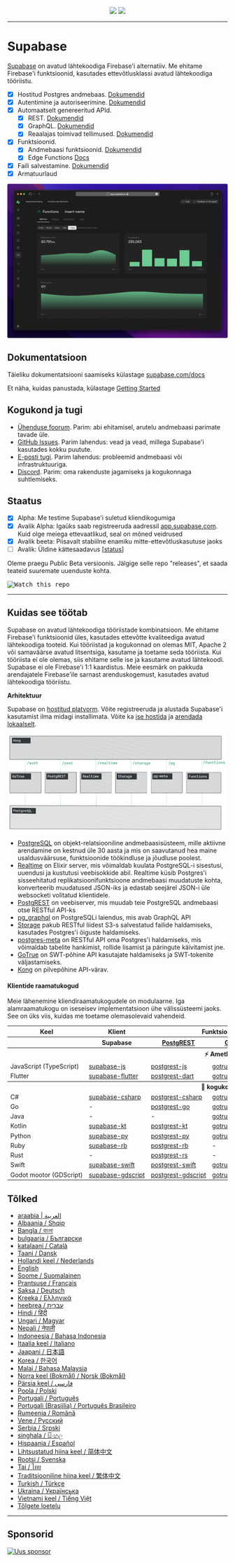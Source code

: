 <p align="center">
<img src="https://user-images.githubusercontent.com/8291514/213727234-cda046d6-28c6-491a-b284-b86c5cede25d.png#gh-light-mode-only">
<img src="https://user-images.githubusercontent.com/8291514/213727225-56186826-bee8-43b5-9b15-86e839d89393.png#gh-dark-mode-only">
</p>

---

# Supabase

[Supabase](https://supabase.com) on avatud lähtekoodiga Firebase'i alternatiiv. Me ehitame Firebase'i funktsioonid, kasutades ettevõtlusklassi avatud lähtekoodiga tööriistu.

- [x] Hostitud Postgres andmebaas. [Dokumendid](https://supabase.com/docs/guides/database)
- [x] Autentimine ja autoriseerimine. [Dokumendid](https://supabase.com/docs/guides/auth)
- [x] Automaatselt genereeritud APId.
  - [x] REST. [Dokumendid](https://supabase.com/docs/guides/database/api#rest-api)
  - [x] GraphQL. [Dokumendid](https://supabase.com/docs/guides/database/api#graphql-api)
  - [x] Reaalajas toimivad tellimused. [Dokumendid](https://supabase.com/docs/guides/database/api#realtime-api)
- [x] Funktsioonid.
  - [x] Andmebaasi funktsioonid. [Dokumendid](https://supabase.com/docs/guides/database/functions)
  - [x] Edge Functions [Docs](https://supabase.com/docs/guides/functions)
- [x] Faili salvestamine. [Dokumendid](https://supabase.com/docs/guides/storage)
- [x] Armatuurlaud

![Supabase Dashboard](https://raw.githubusercontent.com/supabase/supabase/master/apps/www/public/images/github/supabase-dashboard.png)

## Dokumentatsioon

Täieliku dokumentatsiooni saamiseks külastage [supabase.com/docs](https://supabase.com/docs)

Et näha, kuidas panustada, külastage [Getting Started](./DEVELOPERS.md)

## Kogukond ja tugi

- [Ühenduse foorum](https://github.com/supabase/supabase/discussions). Parim: abi ehitamisel, arutelu andmebaasi parimate tavade üle.
- [GitHub Issues](https://github.com/supabase/supabase/issues). Parim lahendus: vead ja vead, millega Supabase'i kasutades kokku puutute.
- [E-posti tugi](https://supabase.com/docs/support#business-support). Parim lahendus: probleemid andmebaasi või infrastruktuuriga.
- [Discord](https://discord.supabase.com). Parim: oma rakenduste jagamiseks ja kogukonnaga suhtlemiseks.

## Staatus

- [x] Alpha: Me testime Supabase'i suletud kliendikogumiga
- [x] Avalik Alpha: Igaüks saab registreeruda aadressil [app.supabase.com](https://app.supabase.com). Kuid olge meiega ettevaatlikud, seal on mõned veidrused
- [x] Avalik beeta: Piisavalt stabiilne enamiku mitte-ettevõtluskasutuse jaoks
- [ ] Avalik: Üldine kättesaadavus [[status](https://supabase.com/docs/guides/getting-started/features#feature-status)]

Oleme praegu Public Beta versioonis. Jälgige selle repo "releases", et saada teateid suuremate uuenduste kohta.

<kbd><img src="https://raw.githubusercontent.com/supabase/supabase/d5f7f413ab356dc1a92075cb3cee4e40a957d5b1/web/static/watch-repo.gif" alt="Watch this repo"/></kbd>

---

## Kuidas see töötab

Supabase on avatud lähtekoodiga tööriistade kombinatsioon. Me ehitame Firebase'i funktsioonid üles, kasutades ettevõtte kvaliteediga avatud lähtekoodiga tooteid. Kui tööriistad ja kogukonnad on olemas MIT, Apache 2 või samaväärse avatud litsentsiga, kasutame ja toetame seda tööriista. Kui tööriista ei ole olemas, siis ehitame selle ise ja kasutame avatud lähtekoodi. Supabase ei ole Firebase'i 1:1 kaardistus. Meie eesmärk on pakkuda arendajatele Firebase'ile sarnast arenduskogemust, kasutades avatud lähtekoodiga tööriistu.

**Arhitektuur**

Supabase on [hostitud platvorm](https://app.supabase.com). Võite registreeruda ja alustada Supabase'i kasutamist ilma midagi installimata.
Võite ka [ise hostida](https://supabase.com/docs/guides/hosting/overview) ja [arendada lokaalselt](https://supabase.com/docs/guides/local-development).

![Arhitektuur](https://github.com/supabase/supabase/blob/master/apps/docs/public/img/supabase-architecture.png)

- [PostgreSQL](https://www.postgresql.org/) on objekt-relatsiooniline andmebaasisüsteem, mille aktiivne arendamine on kestnud üle 30 aasta ja mis on saavutanud hea maine usaldusväärsuse, funktsioonide töökindluse ja jõudluse poolest.
- [Realtime](https://github.com/supabase/realtime) on Elixir server, mis võimaldab kuulata PostgreSQL-i sisestusi, uuendusi ja kustutusi veebisokkide abil. Realtime küsib Postgres'i sisseehitatud replikatsioonifunktsioone andmebaasi muudatuste kohta, konverteerib muudatused JSON-iks ja edastab seejärel JSON-i üle websocketi volitatud klientidele.
- [PostgREST](http://postgrest.org/) on veebiserver, mis muudab teie PostgreSQL andmebaasi otse RESTful API-ks
- [pg_graphql](http://github.com/supabase/pg_graphql/) on PostgreSQLi laiendus, mis avab GraphQL API
- [Storage](https://github.com/supabase/storage-api) pakub RESTful liidest S3-s salvestatud failide haldamiseks, kasutades Postgres'i õiguste haldamiseks.
- [postgres-meta](https://github.com/supabase/postgres-meta) on RESTful API oma Postgres'i haldamiseks, mis võimaldab tabelite hankimist, rollide lisamist ja päringute käivitamist jne.
- [GoTrue](https://github.com/netlify/gotrue) on SWT-põhine API kasutajate haldamiseks ja SWT-tokenite väljastamiseks.
- [Kong](https://github.com/Kong/kong) on pilvepõhine API-värav.

#### Klientide raamatukogud

Meie lähenemine kliendiraamatukogudele on modulaarne. Iga alamraamatukogu on iseseisev implementatsioon ühe välissüsteemi jaoks. See on üks viis, kuidas me toetame olemasolevaid vahendeid.

<table style="table-layout:fixed; white-space: nowrap;">
  <tr>
    <th>Keel</th>
    <th>Klient</th>
    <th colspan="5">Funktsioon-kliendid (komplekteeritud Supabase'i kliendiga)</th>
  </tr>
  <tr>
    <th></th>
    <th>Supabase</th>
    <th><a href="https://github.com/postgrest/postgrest" target="_blank" rel="noopener noreferrer">PostgREST</a></th>
    <th><a href="https://github.com/supabase/gotrue" target="_blank" rel="noopener noreferrer">GoTrue</a></th>
    <th><a href="https://github.com/supabase/realtime" target="_blank" rel="noopener noreferrer">Reaalajas</a></th>
    <th><a href="https://github.com/supabase/storage-api" target="_blank" rel="noopener noreferrer">Storage</a></th>
    <th>Funktsioonid</th>
  </tr>
  <!-- TEMPLATE FOR NEW ROW -->
  <!-- START ROW
  <tr>
    <td>lang</td>
    <td><a href="https://github.com/supabase-community/supabase-lang" target="_blank" rel="noopener noreferrer">supabase-lang</a></td>
    <td><a href="https://github.com/supabase-community/postgrest-lang" target="_blank" rel="noopener noreferrer">postgrest-lang</a></td>
    <td><a href="https://github.com/supabase-community/gotrue-lang" target="_blank" rel="noopener noreferrer">gotrue-lang</a></td>
    <td><a href="https://github.com/supabase-community/realtime-lang" target="_blank" rel="noopener noreferrer">realtime-lang</a></td>
    <td><a href="https://github.com/supabase-community/storage-lang" target="_blank" rel="noopener noreferrer">storage-lang</a></td>
  </tr>
  END ROW -->
  <th colspan="7">⚡️ Ametlik ⚡️</th>
  <tr>
    <td>JavaScript (TypeScript)</td>
    <td><a href="https://github.com/supabase/supabase-js" target="_blank" rel="noopener noreferrer">supabase-js</a></td>
    <td><a href="https://github.com/supabase/postgrest-js" target="_blank" rel="noopener noreferrer">postgrest-js</a></td>
    <td><a href="https://github.com/supabase/gotrue-js" target="_blank" rel="noopener noreferrer">gotrue-js</a></td>
    <td><a href="https://github.com/supabase/realtime-js" target="_blank" rel="noopener noreferrer">realtime-js</a></td>
    <td><a href="https://github.com/supabase/storage-js" target="_blank" rel="noopener noreferrer">storage-js</a></td>
    <td><a href="https://github.com/supabase/functions-js" target="_blank" rel="noopener noreferrer">functions-js</a></td>
  </tr>
    <tr>
    <td><keep>Flutter</keep></td>
    <td><a href="https://github.com/supabase/supabase-flutter" target="_blank" rel="noopener noreferrer">supabase-flutter</a></td>
    <td><a href="https://github.com/supabase/postgrest-dart" target="_blank" rel="noopener noreferrer">postgrest-dart</a></td>
    <td><a href="https://github.com/supabase/gotrue-dart" target="_blank" rel="noopener noreferrer">gotrue-dart</a></td>
    <td><a href="https://github.com/supabase/realtime-dart" target="_blank" rel="noopener noreferrer">realtime-dart</a></td>
    <td><a href="https://github.com/supabase/storage-dart" target="_blank" rel="noopener noreferrer">storage-dart</a></td>
    <td><a href="https://github.com/supabase/functions-dart" target="_blank" rel="noopener noreferrer">functions-dart</a></td>
  </tr>
  <th colspan="7">💚 kogukond 💚</th>
  <tr>
    <td>C#</td>
    <td><a href="https://github.com/supabase-community/supabase-csharp" target="_blank" rel="noopener noreferrer">supabase-csharp</a></td>
    <td><a href="https://github.com/supabase-community/postgrest-csharp" target="_blank" rel="noopener noreferrer">postgrest-csharp</a></td>
    <td><a href="https://github.com/supabase-community/gotrue-csharp" target="_blank" rel="noopener noreferrer">gotrue-csharp</a></td>
    <td><a href="https://github.com/supabase-community/realtime-csharp" target="_blank" rel="noopener noreferrer">realtime-csharp</a></td>
    <td><a href="https://github.com/supabase-community/storage-csharp" target="_blank" rel="noopener noreferrer">storage-csharp</a></td>
    <td><a href="https://github.com/supabase-community/functions-csharp" target="_blank" rel="noopener noreferrer">functions-csharp</a></td>
  </tr>
  <tr>
    <td>Go</td>
    <td>-</td>
    <td><a href="https://github.com/supabase-community/postgrest-go" target="_blank" rel="noopener noreferrer">postgrest-go</a></td>
    <td><a href="https://github.com/supabase-community/gotrue-go" target="_blank" rel="noopener noreferrer">gotrue-go</a></td>
    <td>-</td>
    <td><a href="https://github.com/supabase-community/storage-go" target="_blank" rel="noopener noreferrer">storage-go</a></td>
    <td><a href="https://github.com/supabase-community/functions-go" target="_blank" rel="noopener noreferrer">functions-go</a></td>
  </tr>
  <tr>
    <td>Java</td>
    <td>-</td>
    <td>-</td>
    <td><a href="https://github.com/supabase-community/gotrue-java" target="_blank" rel="noopener noreferrer">gotrue-java</a></td>
    <td>-</td>
    <td><a href="https://github.com/supabase-community/storage-java" target="_blank" rel="noopener noreferrer">storage-java</a></td>
    <td>-</td>
  </tr>
  <tr>
    <td>Kotlin</td>
    <td><a href="https://github.com/supabase-community/supabase-kt" target="_blank" rel="noopener noreferrer">supabase-kt</a></td>
    <td><a href="https://github.com/supabase-community/supabase-kt/tree/master/Postgrest" target="_blank" rel="noopener noreferrer">postgrest-kt</a></td>
    <td><a href="https://github.com/supabase-community/supabase-kt/tree/master/GoTrue" target="_blank" rel="noopener noreferrer">gotrue-kt</a></td>
    <td><a href="https://github.com/supabase-community/supabase-kt/tree/master/Realtime" target="_blank" rel="noopener noreferrer">realtime-kt</a></td>
    <td><a href="https://github.com/supabase-community/supabase-kt/tree/master/Storage" target="_blank" rel="noopener noreferrer">storage-kt</a></td>
    <td><a href="https://github.com/supabase-community/supabase-kt/tree/master/Functions" target="_blank" rel="noopener noreferrer">functions-kt</a></td>
  </tr>
  <tr>
    <td><keep>Python</keep></td>
    <td><a href="https://github.com/supabase-community/supabase-py" target="_blank" rel="noopener noreferrer">supabase-py</a></td>
    <td><a href="https://github.com/supabase-community/postgrest-py" target="_blank" rel="noopener noreferrer">postgrest-py</a></td>
    <td><a href="https://github.com/supabase-community/gotrue-py" target="_blank" rel="noopener noreferrer">gotrue-py</a></td>
    <td><a href="https://github.com/supabase-community/realtime-py" target="_blank" rel="noopener noreferrer">realtime-py</a></td>
    <td><a href="https://github.com/supabase-community/storage-py" target="_blank" rel="noopener noreferrer">storage-py</a></td>
    <td><a href="https://github.com/supabase-community/functions-py" target="_blank" rel="noopener noreferrer">functions-py</a></td>
  </tr>
  <tr>
    <td><keep>Ruby</keep></td>
    <td><a href="https://github.com/supabase-community/supabase-rb" target="_blank" rel="noopener noreferrer">supabase-rb</a></td>
    <td><a href="https://github.com/supabase-community/postgrest-rb" target="_blank" rel="noopener noreferrer">postgrest-rb</a></td>
    <td>-</td>
    <td>-</td>
    <td>-</td>
    <td>-</td>
  </tr>
  <tr>
    <td><keep>Rust</keep></td>
    <td>-</td>
    <td><a href="https://github.com/supabase-community/postgrest-rs" target="_blank" rel="noopener noreferrer">postgrest-rs</a></td>
    <td>-</td>
    <td>-</td>
    <td>-</td>
    <td>-</td>
  </tr>
  <tr>
    <td><keep>Swift</keep></td>
    <td><a href="https://github.com/supabase-community/supabase-swift" target="_blank" rel="noopener noreferrer">supabase-swift</a></td>
    <td><a href="https://github.com/supabase-community/postgrest-swift" target="_blank" rel="noopener noreferrer">postgrest-swift</a></td>
    <td><a href="https://github.com/supabase-community/gotrue-swift" target="_blank" rel="noopener noreferrer">gotrue-swift</a></td>
    <td><a href="https://github.com/supabase-community/realtime-swift" target="_blank" rel="noopener noreferrer">realtime-swift</a></td>
    <td><a href="https://github.com/supabase-community/storage-swift" target="_blank" rel="noopener noreferrer">storage-swift</a></td>
    <td><a href="https://github.com/supabase-community/functions-swift" target="_blank" rel="noopener noreferrer">functions-swift</a></td>
  </tr>
  <tr>
    <td>Godot mootor (GDScript)</td>
    <td><a href="https://github.com/supabase-community/godot-engine.supabase" target="_blank" rel="noopener noreferrer">supabase-gdscript</a></td>
    <td><a href="https://github.com/supabase-community/postgrest-gdscript" target="_blank" rel="noopener noreferrer">postgrest-gdscript</a></td>
    <td><a href="https://github.com/supabase-community/gotrue-gdscript" target="_blank" rel="noopener noreferrer">gotrue-gdscript</a></td>
    <td><a href="https://github.com/supabase-community/realtime-gdscript" target="_blank" rel="noopener noreferrer">realtime-gdscript</a></td>
    <td><a href="https://github.com/supabase-community/storage-gdscript" target="_blank" rel="noopener noreferrer">storage-gdscript</a></td>
    <td><a href="https://github.com/supabase-community/functions-gdscript" target="_blank" rel="noopener noreferrer">functions-gdscript</a></td>
  </tr>
</table>

<!--- Remove this list if you're translating to another language, it's hard to keep updated across multiple files-->
<!--- Keep only the link to the list of translation files-->

## Tõlked

- [araabia | العربية](/i18n/README.ar.md)
- [Albaania / Shqip](/i18n/README.sq.md)
- [Bangla / বাংলা](/i18n/README.bn.md)
- [bulgaaria / Български](/i18n/README.bg.md)
- [katalaani / Català](/i18n/README.ca.md)
- [Taani / Dansk](/i18n/README.da.md)
- [Hollandi keel / Nederlands](/i18n/README.nl.md)
- [English](https://github.com/supabase/supabase)
- [Soome / Suomalainen](/i18n/README.fi.md)
- [Prantsuse / Français](/i18n/README.fr.md)
- [Saksa / Deutsch](/i18n/README.de.md)
- [Kreeka / Ελληνικά](/i18n/README.gr.md)
- [heebrea / עברית](/i18n/README.he.md)
- [Hindi / हिंदी](/i18n/README.hi.md)
- [Ungari / Magyar](/i18n/README.hu.md)
- [Nepali / नेपाली](/i18n/README.ne.md)
- [Indoneesia / Bahasa Indonesia](/i18n/README.id.md)
- [Itaalia keel / Italiano](/i18n/README.it.md)
- [Jaapani / 日本語](/i18n/README.jp.md)
- [Korea / 한국어](/i18n/README.ko.md)
- [Malai / Bahasa Malaysia](/i18n/README.ms.md)
- [Norra keel (Bokmål) / Norsk (Bokmål)](/i18n/README.nb-no.md)
- [Pärsia keel / فارسی](/i18n/README.fa.md)
- [Poola / Polski](/i18n/README.pl.md)
- [Portugali / Português](/i18n/README.pt.md)
- [Portugali (Brasiilia) / Português Brasileiro](/i18n/README.pt-br.md)
- [Rumeenia / Română](/i18n/README.ro.md)
- [Vene / Pусский](/i18n/README.ru.md)
- [Serbia / Srpski](/i18n/README.sr.md)
- [singhala / සිංහල](/i18n/README.si.md)
- [Hispaania / Español](/i18n/README.es.md)
- [Lihtsustatud hiina keel / 简体中文](/i18n/README.zh-cn.md)
- [Rootsi / Svenska](/i18n/README.sv.md)
- [Tai / ไทย](/i18n/README.th.md)
- [Traditsiooniline hiina keel / 繁体中文](/i18n/README.zh-tw.md)
- [Turkish / Türkçe](/i18n/README.tr.md)
- [Ukraina / Українська](/i18n/README.uk.md)
- [Vietnami keel / Tiếng Việt](/i18n/README.vi-vn.md)
- [Tõlgete loetelu](/i18n/languages.md) <!--- Keep only this -->

---

## Sponsorid

[![Uus sponsor](https://user-images.githubusercontent.com/10214025/90518111-e74bbb00-e198-11ea-8f88-c9e3c1aa4b5b.png)](https://github.com/sponsors/supabase)